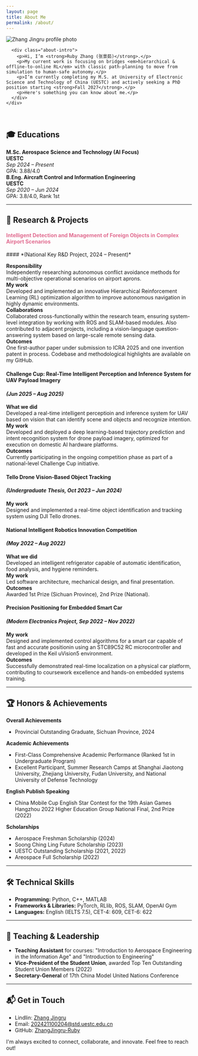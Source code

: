 ```yaml
---
layout: page
title: About Me
permalink: /about/
---
```


<section class="about-hero">
  <div class="container">
    <div class="about-wrapper">
      <div class="about-image">
        <img src="{{ site.baseurl }}/images/02.jpg" alt="Zhang Jingru profile photo" />
      </div>

      <div class="about-intro">
        <p>Hi, I’m <strong>Ruby Zhang (张景茹)</strong>.</p>
        <p>My current work is focusing on bridges <em>hierarchical & offline‑to‑online RL</em> with classic path‑planning to move from simulation to human‑safe autonomy.</p>
        <p>I’m currently completing my M.S. at University of Electronic Science and Technology of China (UESTC) and actively seeking a PhD position starting <strong>Fall 2027</strong>.</p>
        <p>Here's something you can know about me.</p>
      </div>
    </div>
  </div>
</section>

<div style="margin-top: 4rem;"></div>

<section class="about-education">
  <h2>🎓 Educations</h2>

  <div class="edu-row">
    <div class="edu-degree">
      <strong>M.Sc. Aerospace Science and Technology (AI Focus)</strong>
    </div>
    <div class="edu-school">
      <strong>UESTC</strong>
    </div>
    <div class="edu-time">
      <em>Sep 2024 – Present</em><br>
      GPA: 3.88/4.0
    </div>
  </div>

  <div class="edu-row">
    <div class="edu-degree">
      <strong>B.Eng. Aircraft Control and Information Engineering</strong>
    </div>
    <div class="edu-school">
      <strong>UESTC</strong>
    </div>
    <div class="edu-time">
      <em>Sep 2020 – Jun 2024</em><br>
      GPA: 3.8/4.0, Rank 1st
    </div>
  </div>
</section>

---

## 🚀 Research & Projects

<h4><font color=#E16C90>Intelligent Detection and Management of Foreign Objects in Complex Airport Scenarios</font></h4>
#### *(National Key R&D Project, 2024 – Present)*

**Responsibility**\
Independently researching autonomous conflict avoidance methods for multi-objective operational scenarios on airport aprons.\
**My work**\
Developed and implemented an innovative Hierarchical Reinforcement Learning (RL) optimization algorithm to improve autonomous navigation in highly dynamic environments.\
**Collaborations**\
Collaborated cross-functionally within the research team, ensuring system-level integration by working with ROS and SLAM-based modules. Also contributed to adjacent projects, including a vision-language question-answering system based on large-scale remote sensing data.\
**Outcomes**\
One first-author paper under submission to ICRA 2025 and one invention patent in process. Codebase and methodological highlights are available on my GitHub.

#### Challenge Cup: Real-Time Intelligent Perception and Inference System for UAV Payload Imagery 
#### *(Jun 2025 – Aug 2025)*

**What we did**\
Developed a real-time intelligent perceptioin and inference system for UAV based on vision that can identify scene and objects and recognize intention.\
**My work**\
Developed and deployed a deep learning-based trajectory prediction and intent recognition system for drone payload imagery, optimized for execution on domestic AI hardware platforms.\
**Outcomes**\
Currently participating in the ongoing competition phase as part of a national-level Challenge Cup initiative.

#### Tello Drone Vision-Based Object Tracking 
#### *(Undergraduate Thesis, Oct 2023 – Jun 2024)*

**My work**\
Designed and implemented a real-time object identification and tracking system using DJI Tello drones.

#### National Intelligent Robotics Innovation Competition 
#### *(May 2022 – Aug 2022)*

**What we did**\
Developed an intelligent refrigerator capable of automatic identification, food analysis, and hygiene reminders.\
**My work**\
Led software architecture, mechanical design, and final presentation.\
**Outcomes**\
Awarded 1st Prize (Sichuan Province), 2nd Prize (National).

#### Precision Positioning for Embedded Smart Car 
#### *(Modern Electronics Project, Sep 2022 – Nov 2022)*

**My work**\
Designed and implemented control algorithms for a smart car capable of fast and accurate positionin using an STC89C52 RC microcontroller and developed in the Keil uVision5 environment.\
**Outcomes**\
Successfully demonstrated real-time localization on a physical car platform, contributing to coursework excellence and hands-on embedded systems training.

---

## 🏆 Honors & Achievements

**Overall Achievements**
- Provincial Outstanding Graduate, Sichuan Province, 2024

**Academic Achievements**
- First-Class Comprehensive Academic Performance (Ranked 1st in Undergraduate Program)
- Excellent Participant, Summer Research Camps at Shanghai Jiaotong University, Zhejiang University, Fudan University, and National University of Defense Technology

**English Publish Speaking**
- China Mobile Cup English Star Contest for the 19th Asian Games Hangzhou 2022 Higher Education Group National Final, 2nd Prize (2022)

**Scholarships**
- Aerospace Freshman Scholarship (2024)
- Soong Ching Ling Future Scholarship (2023)
- UESTC Outstanding Scholarship (2021, 2022)
- Areospace Full Scholarship (2022)

---

## 🛠 Technical Skills

- **Programming:** Python, C++, MATLAB
- **Frameworks & Libraries:** PyTorch, RLlib, ROS, SLAM, OpenAI Gym
- **Languages:** English (IELTS 7.5), CET-4: 609, CET-6: 622

---

## 🌟 Teaching & Leadership

- **Teaching Assistant** for courses: "Introduction to Aerospace Engineering in the Information Age" and "Introduction to Engineering"
- **Vice-President of the Student Union**, awarded Top Ten Outstanding Student Union Members (2022)
- **Secretary-General** of 17th China Model United Nations Conference

---

## 📬 Get in Touch

- Lindlin: [Zhang Jingru](https://www.linkedin.com/in/景茹-张-146665357)
- Email: [202421100204@std.uestc.edu.cn](mailto:202421100204@std.uestc.edu.cn)
- GitHub: [ZhangJingru-Ruby](https://github.com/ZhangJingru-Ruby)

I'm always excited to connect, collaborate, and innovate. Feel free to reach out!
